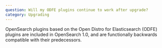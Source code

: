 ```yaml
---
question: Will my ODFE plugins continue to work after upgrade?
category: Upgrading
---
```

OpenSearch plugins based on the Open Distro for Elasticsearch (ODFE) plugins are included in OpenSearch 1.0, and are functionally backwards compatible with their predecessors.
